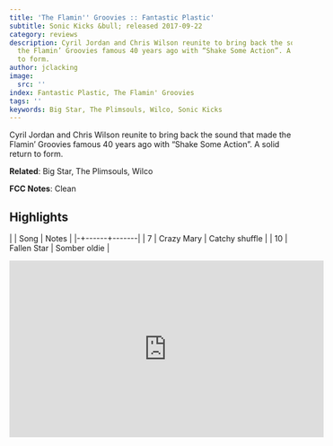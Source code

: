 ```yaml
---
title: 'The Flamin'' Groovies :: Fantastic Plastic'
subtitle: Sonic Kicks &bull; released 2017-09-22
category: reviews
description: Cyril Jordan and Chris Wilson reunite to bring back the sound that made
  the Flamin’ Groovies famous 40 years ago with “Shake Some Action”. A solid return
  to form.
author: jclacking
image:
  src: ''
index: Fantastic Plastic, The Flamin' Groovies
tags: ''
keywords: Big Star, The Plimsouls, Wilco, Sonic Kicks
---
```

Cyril Jordan and Chris Wilson reunite to bring back the sound that made the Flamin’ Groovies famous 40 years ago with “Shake Some Action”. A solid return to form.<!--more-->

**Related**: Big Star, The Plimsouls, Wilco

**FCC Notes**: Clean

## Highlights

| | Song | Notes |
|-+------+-------|
| 7 | Crazy Mary | Catchy shuffle |
| 10 | Fallen Star | Somber oldie |

<div class="tlo-detail-video"><iframe width="560" height="315" src="https://www.youtube.com/embed/oh8EXOpgfko" frameborder="0" allow="autoplay; encrypted-media" allowfullscreen></iframe></div>

